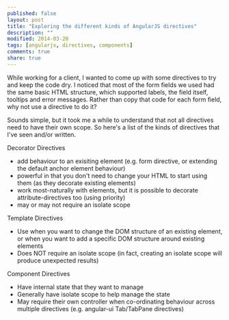 ```yaml
---
published: false
layout: post
title: "Exploring the different kinds of AngularJS directives"
description: ""
modified: 2014-03-20
tags: [angularjs, directives, components]
comments: true
share: true 
---
```


While working for a client, I wanted to come up with some directives to try and keep the code dry.
I noticed that most of the form fields we used had the same basic HTML structure, which supported labels, the field itself,
tooltips and error messages. Rather than copy that code for each form field, why not use a directive to do it? 

Sounds simple, but it took me a while to understand that not all directives need to have their own scope. So here's a list of
the kinds of directives that I've seen and/or written.

Decorator Directives
- add behaviour to an exisiting element (e.g. form directive, or extending the default anchor element behaviour)
- powerful in that you don't need to change your HTML to start using them (as they decorate existing elements)
- work most-naturally with elements, but it is possible to decorate attribute-directives too (using priority)
- may or may not require an isolate scope 

Template Directives
- Use when you want to change the DOM structure of an existing element, or when you want to add a specific DOM structure around existing elements
- Does NOT require an isolate scope (in fact, creating an isolate scope will produce unexpected results)

Component Directives
- Have internal state that they want to manage
- Generally have isolate scope to help manage the state
- May require their own controller when co-ordinating behaviour across multiple directives (e.g. angular-ui Tab/TabPane directives)